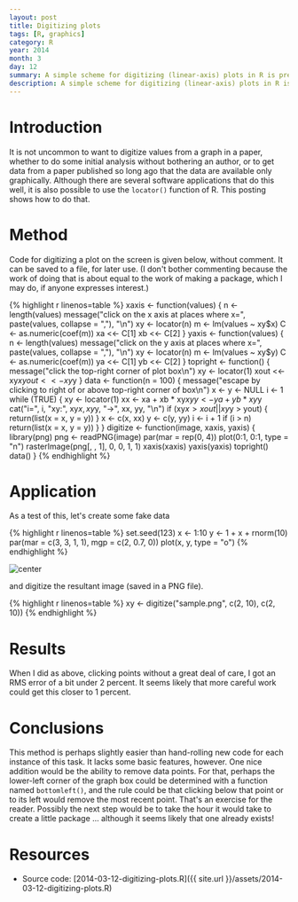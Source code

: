 ```yaml
---
layout: post
title: Digitizing plots
tags: [R, graphics]
category: R
year: 2014
month: 3
day: 12
summary: A simple scheme for digitizing (linear-axis) plots in R is presented.
description: A simple scheme for digitizing (linear-axis) plots in R is presented.
---
```


# Introduction

It is not uncommon to want to digitize values from a graph in a paper, whether to do some initial analysis without bothering an author, or to get data from a paper published so long ago that the data are available only graphically.  Although there are several software applications that do this well, it is also possible to use the ``locator()`` function of R.  This posting shows how to do that.


# Method

Code for digitizing a plot on the screen is given below, without comment.  It can be saved to a file, for later use.  (I don't bother commenting because the work of doing that is about equal to the work of making a package, which I may do, if anyone expresses interest.)


{% highlight r linenos=table %}
xaxis <- function(values) {
    n <- length(values)
    message("click on the x axis at places where x=", paste(values, collapse = ","), 
        "\n")
    xy <- locator(n)
    m <- lm(values ~ xy$x)
    C <- as.numeric(coef(m))
    xa <<- C[1]
    xb <<- C[2]
}
yaxis <- function(values) {
    n <- length(values)
    message("click on the y axis at places where x=", paste(values, collapse = ","), 
        "\n")
    xy <- locator(n)
    m <- lm(values ~ xy$y)
    C <- as.numeric(coef(m))
    ya <<- C[1]
    yb <<- C[2]
}
topright <- function() {
    message("click the top-right corner of plot box\n")
    xy <- locator(1)
    xout <<- xy$x
    yout <<- xy$y
}
data <- function(n = 100) {
    message("escape by clicking to right of or above top-right corner of box\n")
    x <- y <- NULL
    i <- 1
    while (TRUE) {
        xy <- locator(1)
        xx <- xa + xb * xy$x
        yy <- ya + yb * xy$y
        cat("i=", i, "xy:", xy$x, xy$y, "->", xx, yy, "\n")
        if (xy$x > xout || xy$y > yout) {
            return(list(x = x, y = y))
        }
        x <- c(x, xx)
        y <- c(y, yy)
        i <- i + 1
        if (i > n) 
            return(list(x = x, y = y))
    }
}
digitize <- function(image, xaxis, yaxis) {
    library(png)
    png <- readPNG(image)
    par(mar = rep(0, 4))
    plot(0:1, 0:1, type = "n")
    rasterImage(png[, , 1], 0, 0, 1, 1)
    xaxis(xaxis)
    yaxis(yaxis)
    topright()
    data()
}
{% endhighlight %}


# Application

As a test of this, let's create some fake data


{% highlight r linenos=table %}
set.seed(123)
x <- 1:10
y <- 1 + x + rnorm(10)
par(mar = c(3, 3, 1, 1), mgp = c(2, 0.7, 0))
plot(x, y, type = "o")
{% endhighlight %}

![center](http://dankelley.github.io/2014-03-12-make-data.png) 


and digitize the resultant image (saved in a PNG file).


{% highlight r linenos=table %}
xy <- digitize("sample.png", c(2, 10), c(2, 10))
{% endhighlight %}


# Results

When I did as above, clicking points without a great deal of care, I got an RMS error of a bit under 2 percent.  It seems likely that more careful work could get this closer to 1 percent.


# Conclusions

This method is perhaps slightly easier than hand-rolling new code for each instance of this task.  It lacks some basic features, however. One nice addition would be the ability to remove data points.  For that, perhaps the lower-left corner of the graph box could be determined with a function named ``bottomleft()``, and the rule could be that clicking below that point or to its left would remove the most recent point.  That's an exercise for the reader.  Possibly the next step would be to take the hour it would take to create a little package ... although it seems likely that one already exists!

# Resources
* Source code: [2014-03-12-digitizing-plots.R]({{ site.url }}/assets/2014-03-12-digitizing-plots.R)

